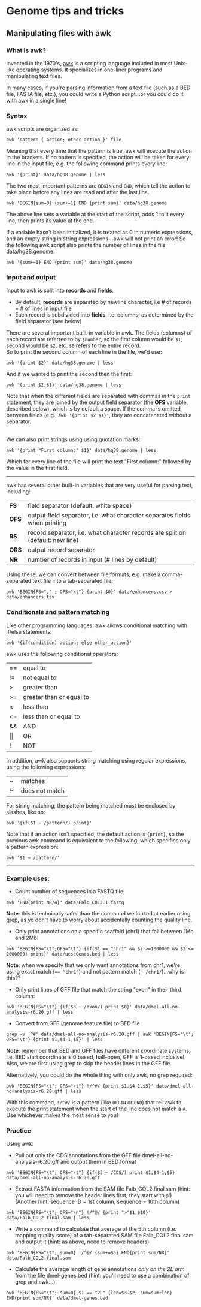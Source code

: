 # Genome tips and tricks

## Manipulating files with awk
### What is awk?

Invented in the 1970's, [awk](https://en.wikipedia.org/wiki/AWK) is a scripting language included in most Unix-like operating systems. It specializes in one-liner programs and manipulating text files.

In many cases, if you're parsing information from a text file (such as a BED file, FASTA file, etc.), you could write a Python script...or you could do it with awk in a single line!

### Syntax
awk scripts are organized as:

`awk 'pattern { action; other action }' file`

Meaning that every time that the pattern is true, awk will execute the action in the brackets. If no pattern is specified, the action will be taken for every line in the input file, e.g. the following command prints every line:

`awk '{print}' data/hg38.genome | less`

The two most important patterns are `BEGIN` and `END`, which tell the action to take place before any lines are read and after the last line.

 `awk 'BEGIN{sum=0} {sum+=1} END {print sum}' data/hg38.genome`

 The above line sets a variable at the start of the script, adds 1 to it every line, then prints its value at the end.

If a variable hasn't been initialized, it is treated as 0 in numeric expressions, and an empty string in string expressions&mdash;awk will not print an error!
So the following awk script also prints the number of lines in the file data/hg38.genome:

`awk '{sum+=1} END {print sum}' data/hg38.genome`

### Input and output
Input to awk is split into **records** and **fields**.
- By default, **records** are separated by newline character, i.e # of records = # of lines in input file
- Each record is subdivided into **fields**, i.e. columns, as determined by the field separator (see below)

There are several important built-in variable in awk. The fields (columns) of each record are referred to by `$number`, so the first column would be `$1`, second would be `$2`, etc. `$0` refers to the entire record.<br/>
So to print the second column of each line in the file, we'd use:

`awk '{print $2}' data/hg38.genome | less`

And if we wanted to print the second then the first:

`awk '{print $2,$1}' data/hg38.genome | less`

Note that when the different fields are separated with commas in the `print` statement, they are joined by the output field separator (the **OFS** variable, described below), which is by default a space.
If the comma is omitted between fields (e.g., `awk '{print $2 $1}'`, they are concatenated without a separator.
<br/>
<br/>

We can also print strings using using quotation marks:

`awk '{print "First column:" $1}' data/hg38.genome | less`

Which for every line of the file will print the text "First column:" followed by the value in the first field.

---
awk has several other built-in variables that are very useful for parsing text, including:

|  |   |
---|---|
| **FS** | field separator (default: white space) |
| **OFS** |  output field separator, i.e. what character separates fields when printing|
| **RS** | record separator, i.e. what character records are split on (default: new line) |
| **ORS** | output record separator |
| **NR** | number of records in input (# lines by default) |

Using these, we can convert between file formats, e.g. make a comma-separated text file into a tab-separated file:

`awk 'BEGIN{FS="," ; OFS="\t"} {print $0}' data/enhancers.csv > data/enhancers.tsv`


### Conditionals and pattern matching
Like other programming languages, awk allows conditional matching with if/else statements.

`awk '{if(condition) action; else other_action}'`

awk uses the following conditional operators:

| | |
|-|-|
|==|equal to|
|!=|not equal to|
|>|greater than|
|>=|greater than or equal to|
|<|less than|
|<=|less than or equal to|
|&&|AND|
| \|\| |OR|
| ! | NOT |

In addition, awk also supports string matching using regular expressions, using the following expressions:

| | |
|-|-|
|\~|matches|
|!~|does not match|

For string matching, the pattern being matched must be enclosed by slashes, like so:

`awk '{if($1 ~ /pattern/) print}'`

Note that if an action isn't specified, the default action is `{print}`, so the previous awk command is equivalent to the following, which specifies only a pattern expression:

`awk '$1 ~ /pattern/'`

---
### Example uses:

- Count number of sequences in a FASTQ file:

`awk 'END{print NR/4}' data/Falb_COL2.1.fastq`

**Note**: this is technically safer than the command we looked at earlier using grep, as yo don't have to worry about accidentally counting the quality line.

- Only print annotations on a specific scaffold (chr1) that fall between 1Mb and 2Mb:

`awk 'BEGIN{FS="\t";OFS="\t"} {if($1 == "chr1" && $2 >=1000000 && $2 <= 2000000) print}' data/ucscGenes.bed | less`

**Note**: when we specify that we only want annotations from chr1, we're using exact match (`== "chr1"`) and not pattern match (`~ /chr1/`)...why is this??

- Only print lines of GFF file that match the string "exon" in their third column:

`awk 'BEGIN{FS="\t"} {if($3 ~ /exon/) print $0}' data/dmel-all-no-analysis-r6.20.gff | less`

- Convert from GFF (genome feature file) to BED file

`grep -v '^#' data/dmel-all-no-analysis-r6.20.gff | awk 'BEGIN{FS="\t"; OFS="\t"} {print $1,$4-1,$5}' | less`

**Note**: remember that BED and GFF files have different coordinate systems, i.e. BED start coordinate is 0 based, half-open, GFF is 1-based inclusive! Also, we are first using grep to skip the header lines in the GFF file.

Alternatively, you could do the whole thing with only awk, no grep required:

`awk 'BEGIN{FS="\t"; OFS="\t"} !/^#/ {print $1,$4-1,$5}' data/dmel-all-no-analysis-r6.20.gff | less`

With this command, `!/^#/` is a pattern (like `BEGIN` or `END`) that tell awk to execute the print statement when the start of the line does not match a `#`. Use whichever makes the most sense to you!


### Practice
Using awk:<br/>
- Pull out only the CDS annotations from the GFF file dmel-all-no-analysis-r6.20.gff and output them in BED format

`awk 'BEGIN{FS="\t"; OFS="\t"} {if($3 ~ /CDS/) print $1,$4-1,$5}' data/dmel-all-no-analysis-r6.20.gff`

- Extract FASTA information from the SAM file Falb_COL2.final.sam (hint: you will need to remove the header lines first, they start with `@`!) (Another hint: sequence ID = 1st column, sequence = 10th column)

`awk 'BEGIN{FS="\t"; OFS="\n"} !/^@/ {print ">"$1,$10}' data/Falb_COL2.final.sam | less`

- Write a command to calculate that average of the 5th column (i.e. mapping quality score) of a tab-separated SAM file Falb_COL2.final.sam and output it (hint: as above, need to remove headers)

`awk 'BEGIN{FS="\t"; sum=0} !/^@/ {sum+=$5} END{print sum/NR}' data/Falb_COL2.final.sam`

- Calculate the average length of gene annotations *only on the 2L arm* from the file dmel-genes.bed (hint: you'll need to use a combination of grep and awk...)

`awk 'BEGIN{FS="\t"; sum=0} $1 == "2L" {len=$3-$2; sum=sum+len} END{print sum/NR}' data/dmel-genes.bed`
